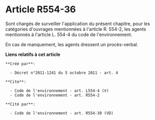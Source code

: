 # Article R554-36

Sont chargés de surveiller l'application du présent chapitre, pour les catégories d'ouvrages mentionnées à l'article R.
554-2, les agents mentionnés à l'article L. 554-4 du code de l'environnement. 

En cas de manquement, les agents dressent un procès-verbal.

**Liens relatifs à cet article**

	**Créé par**:

	  - Décret n°2011-1241 du 5 octobre 2011 - art. 4

	**Cite**:

	  - Code de l'environnement - art. L554-4 (V)
	  - Code de l'environnement - art. R554-2

	**Cité par**:

	  - Code de l'environnement - art. R554-30 (VD)
